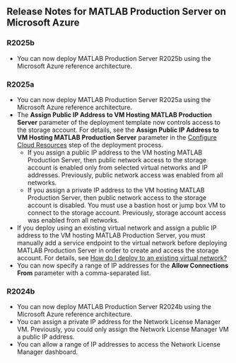 ## Release Notes for MATLAB Production Server on Microsoft Azure

### R2025b
- You can now deploy MATLAB Production Server R2025b using the Microsoft Azure reference architecture.

### R2025a
- You can now deploy MATLAB Production Server R2025a using the Microsoft Azure reference architecture.
- The **Assign Public IP Address to VM Hosting MATLAB Production Server** parameter of the deployment template now controls access to the storage account. For details, see the **Assign Public IP Address to VM Hosting MATLAB Production Server** parameter in the [Configure Cloud Resources](/releases/R2025a/README.md#step-2-configure-cloud-resources) step of the deployment process.
    - If you assign a public IP address to the VM hosting MATLAB Production Server, then public network access to the storage account is enabled only from selected virtual networks and IP addresses. Previously, public network access was enabled from all networks.
    - If you assign a private IP address to the VM hosting MATLAB Production Server, then public network access to the storage account is disabled. You must use a bastion host or jump box VM to connect to the storage account. Previously, storage account access was enabled from all networks.
- If you deploy using an existing virtual network and assign a public IP address to the VM hosting MATLAB Production Server, you must manually add a service endpoint to the virtual network before deploying MATLAB Production Server in order to create and access the storage account. For details, see [How do I deploy to an existing virtual network?](/README.md#how-do-i-deploy-to-an-existing-virtual-network)
- You can now specify a range of IP addresses for the **Allow Connections From** parameter with a comma-separated list.

### R2024b
- You can now deploy MATLAB Production Server R2024b using the Microsoft Azure reference architecture.
- You can assign a private IP address for the Network License Manager VM. Previously, you could only assign the Network License Manager VM a public IP address.
- You can allow a range of IP addresses to access the Network License Manager dashboard.